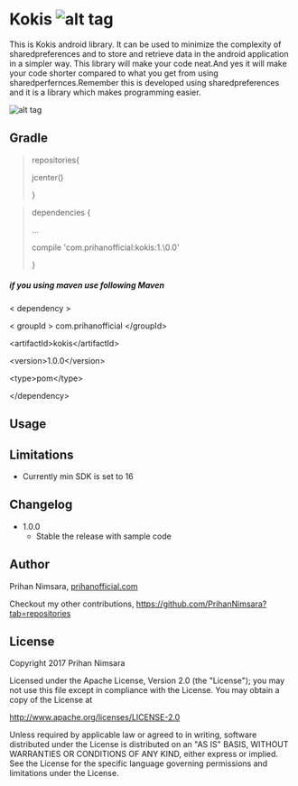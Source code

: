 # Kokis                  ![alt tag](https://api.bintray.com/packages/prihannimsara/KokisRepository/kokis/images/download.svg)


This is Kokis android library. It can be used to minimize the complexity of sharedpreferences and to store and retrieve data in the android application in a simpler way. This library will make your code neat.And yes it will make your code shorter compared to what you get from using sharedperfernces.Remember this is developed using sharedpreferences and it is a library which makes programming easier.


![alt tag](https://user-images.githubusercontent.com/29063580/27034382-23bcc2ca-4f9b-11e7-8189-f8ddada96a20.jpg)

## Gradle

> repositories\{
>
> jcenter\(\)
>
>\}

> dependencies \{
>  
> ...
> 
> compile \'com.prihanofficial\:kokis\:1.\0\.0\'
>    
>\}

##### if you using maven use following Maven

\< dependency \>

  \< groupId \> com.prihanofficial \<\/groupId\>
  
  \<artifactId\>kokis\<\/artifactId\>
  
  \<version\>1.0.0\<\/version\>
  
  \<type\>pom\<\/type\>
  
\<\/dependency\>

## Usage

## Limitations

- Currently min SDK is set to 16

## Changelog

- 1.0.0
    - Stable the release with sample code

## Author

Prihan Nimsara, [prihanofficial.com](http://prihanofficial.com)

Checkout my other contributions, https://github.com/PrihanNimsara?tab=repositories

## License

Copyright 2017 Prihan Nimsara

Licensed under the Apache License, Version 2.0 (the "License"); you may not use this file except in compliance with the License. You may obtain a copy of the License at

http://www.apache.org/licenses/LICENSE-2.0

Unless required by applicable law or agreed to in writing, software distributed under the License is distributed on an "AS IS" BASIS, WITHOUT WARRANTIES OR CONDITIONS OF ANY KIND, either express or implied. See the License for the specific language governing permissions and limitations under the License.
